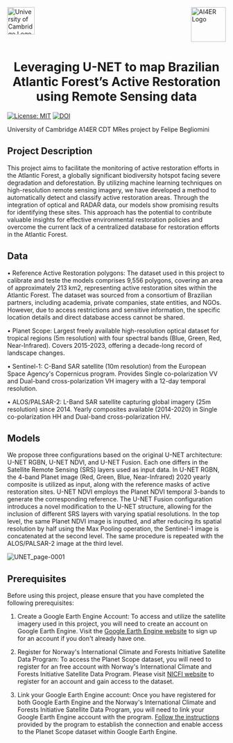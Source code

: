 <img src="https://github.com/fnincao/reforestation-CNN/assets/65984824/274959e3-9a09-4cca-a7c4-f298acd270e0" alt="University of Cambridge Logo" align="left" width="63">

<img src="https://github.com/fnincao/reforestation-CNN/assets/65984824/adf42702-0716-469d-85f1-453f653b25b9" alt="AI4ER Logo" align="right" width="80">

<br><br><br><br>

<h1 align="center">Leveraging U-NET to map Brazilian Atlantic Forest’s Active Restoration using Remote Sensing data</h1>

[![License: MIT](https://img.shields.io/badge/License-MIT-blue.svg)](https://opensource.org/licenses/MIT)
[![DOI](https://zenodo.org/badge/DOI/10.5281/zenodo.8111751.svg)](https://doi.org/10.5281/zenodo.8111751)


University of Cambridge A14ER CDT MRes project by Felipe Begliomini

## Project Description

This project aims to facilitate the monitoring of active restoration efforts in the Atlantic Forest, a globally significant biodiversity hotspot facing severe degradation and deforestation. By utilizing machine learning techniques on high-resolution remote sensing imagery, we have developed a method to automatically detect and classify active restoration areas. Through the integration of optical and RADAR data, our models show promising results for identifying these sites. This approach has the potential to contribute valuable insights for effective environmental restoration policies and overcome the current lack of a centralized database for restoration efforts in the Atlantic Forest.

## Data

• Reference Active Restoration polygons: The dataset used in this project to calibrate and teste the models comprises 9,556 polygons, covering an area of approximately 213 km2, representing active restoration sites within the Atlantic Forest. The dataset was sourced from a consortium of Brazilian partners, including academia, private companies, state entities, and NGOs. However, due to access restrictions and sensitive information, the specific location details and direct database access cannot be shared.

• Planet Scope: Largest freely available high-resolution optical dataset for tropical regions (5m resolution) with four spectral bands (Blue, Green, Red, Near-Infrared). Covers 2015-2023, offering a decade-long record of landscape changes.

• Sentinel-1: C-Band SAR satellite (10m resolution) from the European Space Agency's Copernicus program. Provides Single co-polarization VV and Dual-band cross-polarization VH imagery with a 12-day temporal resolution.

• ALOS/PALSAR-2: L-Band SAR satellite capturing global imagery (25m resolution) since 2014. Yearly composites available (2014-2020) in Single co-polarization HH and Dual-band cross-polarization HV.

## Models

We propose three configurations based on the original U-NET architecture: U-NET RGBN, U-NET NDVI, and U-NET Fusion. Each one differs in the Satellite Remote Sensing (SRS) layers used as input data. In U-NET RGBN, the 4-band Planet image (Red, Green, Blue, Near-Infrared) 2020 yearly composite is utilized as input, along with the reference masks of active restoration sites. U-NET NDVI employs the Planet NDVI temporal 3-bands to generate the corresponding reference. The U-NET Fusion configuration introduces a novel modification to the U-NET structure, allowing for the inclusion of different SRS layers with varying spatial resolutions. In the top level, the same Planet NDVI image is inputted, and after reducing its spatial resolution by half using the Max Pooling operation, the Sentinel-1 image is concatenated at the second level. The same procedure is repeated with the ALOS/PALSAR-2 image at the third level.


![UNET_page-0001](https://github.com/fnincao/reforestation-CNN/assets/65984824/679184cc-19a8-4094-b4a4-c2a3e4b5fdb0)

## Prerequisites

Before using this project, please ensure that you have completed the following prerequisites:

1. Create a Google Earth Engine Account: To access and utilize the satellite imagery used in this project, you will need to create an account on Google Earth Engine. Visit the [Google Earth Engine website](https://earthengine.google.com/) to sign up for an account if you don't already have one.

2. Register for Norway's International Climate and Forests Initiative Satellite Data Program: To access the Planet Scope dataset, you will need to register for an free account with Norway's International Climate and Forests Initiative Satellite Data Program. Please visit [NICFI website](https://www.planet.com/nicfi/) to register for an account and gain access to the dataset.

3. Link your Google Earth Engine account: Once you have registered for both Google Earth Engine and the Norway's International Climate and Forests Initiative Satellite Data Program, you will need to link your Google Earth Engine account with the program. [Follow the instructions](https://developers.planet.com/docs/integrations/gee/nicfi/)
 provided by the program to establish the connection and enable access to the Planet Scope dataset within Google Earth Engine.




